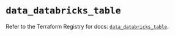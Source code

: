 # `data_databricks_table`

Refer to the Terraform Registry for docs: [`data_databricks_table`](https://registry.terraform.io/providers/databricks/databricks/1.49.0/docs/data-sources/table).
